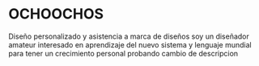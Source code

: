 # OCHOOCHOS
Diseño personalizado y asistencia a marca de diseños 
soy un diseñador amateur interesado en aprendizaje del nuevo sistema y lenguaje mundial para tener un crecimiento personal 
probando cambio de descripcion 
